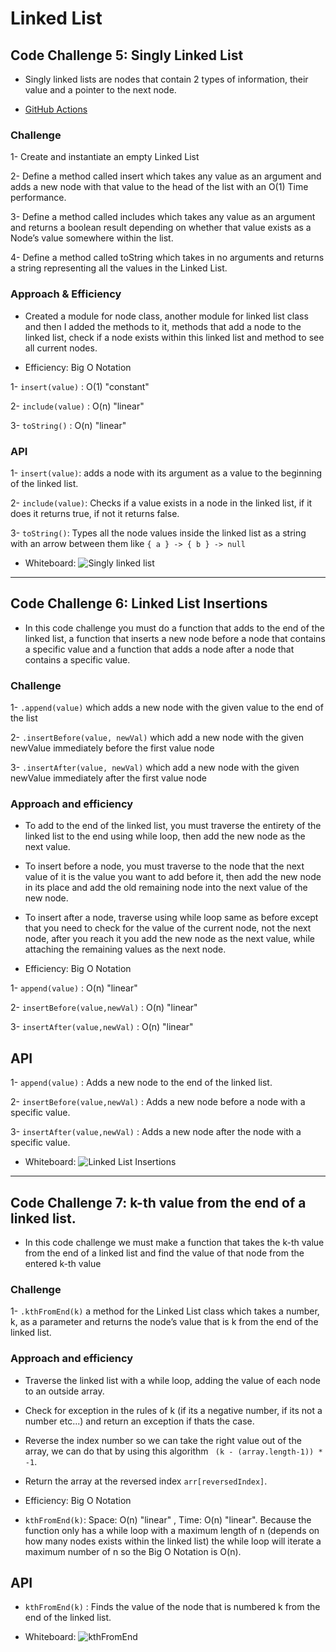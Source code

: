 # Linked List

## Code Challenge 5: Singly Linked List

* Singly linked lists are nodes that contain 2 types of information, their value and a pointer to the next node.

* [GitHub Actions](https://github.com/ammarBadwan-401-advanced-javascript/data-structures-and-algorithms/actions)

### Challenge
1- Create and instantiate an empty Linked List

2- Define a method called insert which takes any value as an argument and adds a new node with that value to the head of the list with an O(1) Time performance.

3- Define a method called includes which takes any value as an argument and returns a boolean result depending on whether that value exists as a Node’s value somewhere within the list.

4- Define a method called toString which takes in no arguments and returns a string representing all the values in the Linked List.

### Approach & Efficiency

* Created a module for node class, another module for linked list class and then I added the methods to it, methods that add a node to the linked list, check if a node exists within this linked list and method to see all current nodes.

* Efficiency: Big O Notation

1- `insert(value)` : O(1) "constant"

2- `include(value)` : O(n) "linear"

3- `toString()` : O(n) "linear"

### API

1- `insert(value)`: adds a node with its argument as a value to the beginning of the linked list.

2- `include(value)`: Checks if a value exists in a node in the linked list, if it does it returns true, if not it returns false.

3- `toString()`: Types all the node values inside the linked list as a string with an arrow between them like `{ a } -> { b } -> null`

* Whiteboard: 
![Singly linked list](../../assets/singlyLinkedList.jpg)

---------------------------------------------------------------------------

## Code Challenge 6: Linked List Insertions

* In this code challenge you must do a function that adds to the end of the linked list, a function that inserts a new node before a node that contains a specific value and a function that adds a node after a node that contains a specific value.

### Challenge

1- `.append(value)` which adds a new node with the given value to the end of the list

2- `.insertBefore(value, newVal)` which add a new node with the given newValue immediately before the first value node

3- `.insertAfter(value, newVal)` which add a new node with the given newValue immediately after the first value node


### Approach and efficiency

* To add to the end of the linked list, you must traverse the entirety of the linked list to the end using while loop, then add the new node as the next value.

* To insert before a node, you must traverse to the node that the next value of it is the value you want to add before it, then add the new node in its place and add the old remaining node into the next value of the new node.

* To insert after a node, traverse using while loop same as before except that you need to check for the value of the current node, not the next node, after you reach it you add the new node as the next value, while attaching the remaining values as the next node.

* Efficiency: Big O Notation

1- `append(value)` : O(n) "linear"

2- `insertBefore(value,newVal)` : O(n) "linear"

3- `insertAfter(value,newVal)` : O(n) "linear"

## API

1- `append(value)` : Adds a new node to the end of the linked list.

2- `insertBefore(value,newVal)` : Adds a new node before a node with a specific value.

3- `insertAfter(value,newVal)` : Adds a new node after the node with a specific value.

* Whiteboard: 
![Linked List Insertions](../../assets/linkedListInsertions.jpg)

---------------------------------------------------------------------------

## Code Challenge 7: k-th value from the end of a linked list.

* In this code challenge we must make a function that takes the k-th value from the end of a linked list and find the value of that node from the entered k-th value

### Challenge

1- `.kthFromEnd(k)` a method for the Linked List class which takes a number, k, as a parameter and returns the node’s value that is k from the end of the linked list.


### Approach and efficiency

* Traverse the linked list with a while loop, adding the value of each node to an outside array.

* Check for exception in the rules of k (if its a negative number, if its not a number etc...) and return an exception if thats the case.

* Reverse the index number so we can take the right value out of the array, we can do that by using this algorithm ` (k - (array.length-1)) * -1`.

* Return the array at the reversed index `arr[reversedIndex]`.


* Efficiency: Big O Notation

* `kthFromEnd(k)`: Space: O(n) "linear" , Time: O(n) "linear".
Because the function only has a while loop with a maximum length of n (depends on how many nodes exists within the linked list) the while loop will iterate a maximum number of n so the Big O Notation is O(n).


## API

* `kthFromEnd(k)` : Finds the value of the node that is numbered k from the end of the linked list.

* Whiteboard: 
![kthFromEnd](../../assets/kthFromEnd.jpg)